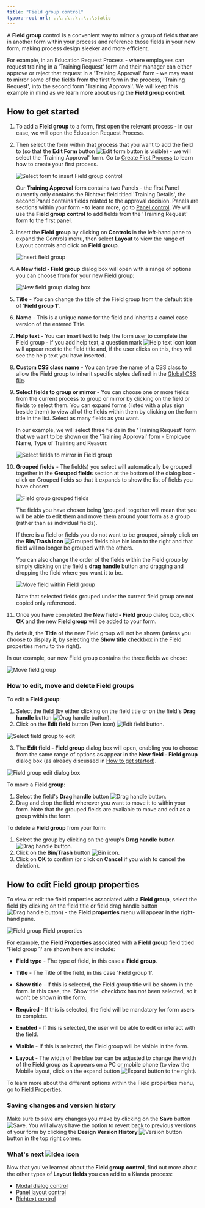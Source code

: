 ```yaml
---
title: "Field group control"
typora-root-url: ..\..\..\..\..\static
---
```


A **Field group** control is a convenient way to mirror a group of fields that are in another form within your process and reference those fields in your new form, making process design sleeker and more efficient. 

For example, in an Education Request Process - where employees can request training in a 'Training Request' form and their manager can either approve or reject that request in a 'Training Approval' form - we may want to mirror some of the fields from the first form in the process, 'Training Request', into the second form 'Training Approval'. We will keep this example in mind as we learn more about using the **Field group control**.


## How to get started

1. To add a **Field group** to a form, first open the relevant process - in our case, we will open the Education Request Process. 

2. Then select the form within that process that you want to add the field to (so that the **Edit Form** button ![Edit form button](/images/penicon.png) is visible) - we will select the 'Training Approval' form. Go to [Create First Process](/docs/getting-started/create-first-process/) to learn how to create your first process.

   ![Select form to insert Field group control](/images/field-group-example1.jpg)

   Our **Training Approval** form contains two Panels - the first Panel currently only contains the Richtext field titled 'Training Details', the second Panel contains fields related to the approval decision. Panels are sections within your form - to learn more, go to [Panel control](/docs/platform/controls/layout/panel/). We will use the **Field group control** to add fields from the 'Training Request' form to the first panel.

3. Insert the **Field group** by clicking on **Controls** in the left-hand pane to expand the Controls menu, then select **Layout** to view the range of Layout controls and click on **Field group**. 

   ![Insert field group](/images/field-group-insert.jpg)

4. A **New field - Field group** dialog box will open with a range of options you can choose from for your new Field group: 

   ![New field group dialog box](/images/field-group-dialog2.jpg)

   

5. **Title** - You can change the title of the Field group from the default title of '**Field group 1**'.

6. **Name** - This is a unique name for the field and inherits a camel case version of the entered Title.

7. **Help text** - You can insert text to help the form user to complete the Field group - if you add help text, a question mark ![Help text icon](/images/help-icon.jpg) icon will appear next to the field title and, if the user clicks on this, they will see the help text you have inserted.

8. **Custom CSS class name** - You can type the name of a CSS class to allow the Field group to inherit specific styles defined in the [Global CSS file](/docs/low-code/global-css/).

9. **Select fields to group or mirror** - You can choose one or more fields from the current process to group or mirror by clicking on the field or fields to select them. You can expand forms (listed with a plus sign beside them) to view all of the fields within them by clicking on the form title in the list. Select as many fields as you want.

   In our example, we will select three fields in the 'Training Request' form that we want to be shown on the 'Training Approval' form - Employee Name, Type of Training and Reason:

   ![Select fields to mirror in Field group](/images/field-group-select-fields-mirror.jpg)

10. **Grouped fields** - The field(s) you select will automatically be grouped together in the **Grouped fields** section at the bottom of the dialog box - click on Grouped fields so that it expands to show the list of fields you have chosen:

    ![Field group grouped fields](/images/field-group-grouped-fields.jpg)

    The fields you have chosen being 'grouped' together will mean that you will be able to edit them and move them around your form as a group (rather than as individual fields). 
    	
    If there is a field or fields you do not want to be grouped, simply click on the **Bin/Trash icon** ![Grouped fields blue bin icon](/images/field-group-blue-bin.jpg) to the right and that field will no longer be grouped with the others. 
    	
    You can also change the order of the fields within the Field group by simply clicking on the field's **drag handle** button and dragging and dropping the field where you want it to be.

    ![Move field within Field group](/images/field-group-grouped-move.jpg)
    	
    Note that selected fields grouped under the current field group are not copied only referenced.		

11. Once you have completed the **New field - Field group** dialog box, click **OK** and the new **Field group** will be added to your form. 

  By default, the **Title** of the new Field group will not be shown (unless you choose to display it, by selecting the **Show title** checkbox in the Field properties menu to the right). 

  In our example, our new Field group contains the three fields we chose:

  ![Move field group](/images/field-group-move.jpg)



### How to edit, move and delete Field groups

To edit a **Field group**:

1. Select the field (by either clicking on the field title or on the field's **Drag handle** button ![Drag handle button](/images/draghandlewhite-frame.png)). 
2. Click on the **Edit field** button (Pen icon) ![Edit field button](/images/penicon.png).

![Select field group to edit](/images/field-group-select-to-edit.jpg)

3. The **Edit field - Field group** dialog box will open, enabling you to choose from the same range of options as appear in the **New field - Field group** dialog box (as already discussed in [How to get started](/docs/platform/controls/layout/field-group#how-to-get-started)).

![Field group edit dialog box](/images/field-group-edit-dialog2.jpg)



To move a **Field group**:

1. Select the field's **Drag handle** button ![Drag handle button](/images/draghandlewhite-frame.png). 
2. Drag and drop the field wherever you want to move it to within your form. Note that the grouped fields are available to move and edit as a group within the form.

To delete a **Field group** from your form:

1. Select the group by clicking on the group's **Drag handle** button ![Drag handle button](/images/draghandlewhite-frame.png).
2. Click on the **Bin/Trash** button ![Bin icon](/images/binicon.png). 
3. Click on **OK** to confirm (or click on **Cancel** if you wish to cancel the deletion).



## How to edit Field group properties

To view or edit the field properties associated with a **Field group**, select the field (by clicking on the field title or field drag handle button ![Drag handle button](/images/draghandlewhite-frame.png)) - the **Field properties** menu will appear in the right-hand pane.

![Field group Field properties](/images/field-group-field-properties.jpg)

For example, the **Field Properties** associated with a **Field group** field titled 'Field group 1' are shown here and include:

- **Field type** - The type of field, in this case a **Field group**.

- **Title** - The Title of the field, in this case 'Field group 1'.

- **Show title** - If this is selected, the Field group title will be shown in the form. In this case, the 'Show title' checkbox has *not* been selected, so it won't be shown in the form.

- **Required** - If this is selected, the field will be mandatory for form users to complete.

- **Enabled** - If this is selected, the user will be able to edit or interact with the field.

- **Visible** - If this is selected, the Field group will be visible in the form.

- **Layout** - The width of the blue bar can be adjusted to change the width of the Field group as it appears on a PC or mobile phone (to view the Mobile layout, click on the expand button ![Expand button](/images/expand-icon.jpg) to the right).

To learn more about the different options within the Field properties menu, go to [Field Properties](/docs/platform/controls/properties#field-properties).



### Saving changes and version history ###

Make sure to save any changes you make by clicking on the **Save** button ![Save](/images/saveprocess.png). You will always have the option to revert back to previous versions of your form by clicking the **Design Version History** ![Version button](/images/version8.png) button in the top right corner.



### What's next  ![Idea icon](/images/18.png) ###

Now that you've learned about the **Field group control**, find out more about the other types of **Layout fields** you can add to a Kianda process:

- [Modal dialog control](/docs/platform/controls/layout/dialog/)
- [Panel layout control](/docs/platform/controls/layout/panel/)
- [Richtext control](/docs/platform/controls/layout/richtext/)